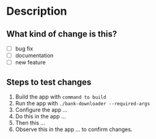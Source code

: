 # Description

## What kind of change is this?

- [ ] bug fix
- [ ] documentation
- [ ] new feature

## Steps to test changes

<!-- 
It's important that changes proposed are able to be verified by others.
Provide enough information for others to follow. Screenshots are welcome.
//-->

1. Build the app with `command to build`
2. Run the app with `./bank-downloader --required-args`
3. Configure the app ...
4. Do this in the app ...
5. Then this ...
6. Observe this in the app ... to confirm changes.

